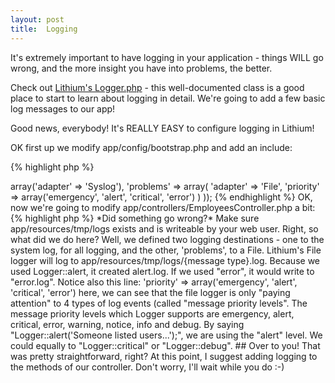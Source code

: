 ```yaml
---
layout: post
title:  Logging
---
```


It's extremely important to have logging in your application - things WILL go wrong, and the more insight you have into problems, the better.

Check out [Lithium's Logger.php](https://github.com/UnionOfRAD/lithium/blob/master/analysis/Logger.php) - this well-documented class is a good place to start to learn about logging in detail. We're going to add a few basic log messages to our app!

Good news, everybody! It's REALLY EASY to configure logging in Lithium!

OK first up we modify app/config/bootstrap.php and add an include:

{% highlight php %}
<?php
// ...

/**
 * This file contains configuration for logging
 */
require __DIR__ . '/bootstrap/logging.php';

// ...
{% endhighlight %}

Then, hit [http://staff-rolodex.localhost/employees](http://staff-rolodex.localhost/employees). You should see an error message:

	Warning: require(/var/www/staff-rolodex/app/config/bootstrap/logging.php): failed to open stream: No such file or directory in /var/www/staff-rolodex/app/config/bootstrap.php on line 62

	Fatal error: require(): Failed opening required '/var/www/staff-rolodex/app/config/bootstrap/logging.php' (include_path='.:/usr/share/php:/usr/share/pear') in /var/www/staff-rolodex/app/config/bootstrap.php on line 62

Now we create app/bootstrap/logging.php with these contents:

{% highlight php %}
<?php
use lithium\analysis\Logger;

Logger::config(array(
	'default' => array('adapter' => 'Syslog'),
	'problems' => array(
		'adapter' => 'File',
		'priority' => array('emergency', 'alert', 'critical', 'error')
	)
));
{% endhighlight %}

OK, now we're going to modify app/controllers/EmployeesController.php a bit:

{% highlight php %}
<?php
namespace app\controllers;

use app\models\Employees;
use lithium\action\DispatchException;
use lithium\analysis\Logger;

class EmployeesController extends \lithium\action\Controller {

	public function index() {
		$employees = Employees::all();
		Logger::alert('Someone listed users...');
		return compact('Employees');
	}

    // ...
{% endhighlight %}

Now, hit the URL [http://staff-rolodex.localhost/employees](http://staff-rolodex.localhost/employees) to trigger a log write.

Finally, from the terminal, let's have a look at our log file:

	$ cat app/resources/tmp/logs/alert.log
	2013-12-25 10:47:58 Someone listed users...

_Yes, I am writing this on Christmas day!_

> *Did something go wrong?* Make sure app/resources/tmp/logs exists and is writeable by your web user.

Right, so what did we do here? Well, we defined two logging destinations - one to the system log, for all logging, and the other, 'problems', to a File. Lithium's File logger will log to app/resources/tmp/logs/{message type}.log. Because we used Logger::alert, it created alert.log. If we used "error", it would write to "error.log". Notice also this line:

		'priority' => array('emergency', 'alert', 'critical', 'error')

here, we can see that the file logger is only "paying attention" to 4 types of log events (called "message priority levels". The message priority levels which Logger supports are emergency, alert, critical, error, warning, notice, info and debug. By saying "Logger::alert('Someone listed users...');", we are using the "alert" level. We could equally to "Logger::critical" or "Logger::debug".

## Over to you!

That was pretty straightforward, right? At this point, I suggest adding logging to the methods of our controller. Don't worry, I'll wait while you do :-)
